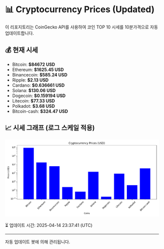 
# 📊 Cryptocurrency Prices (Updated)

이 리포지토리는 CoinGecko API를 사용하여 코인 TOP 10 시세를 10분가격으로 자동 업데이트합니다.

## 💰 현재 시세
- Bitcoin: **$84672 USD**
- Ethereum: **$1625.45 USD**
- Binancecoin: **$585.24 USD**
- Ripple: **$2.13 USD**
- Cardano: **$0.636661 USD**
- Solana: **$130.06 USD**
- Dogecoin: **$0.159194 USD**
- Litecoin: **$77.33 USD**
- Polkadot: **$3.68 USD**
- Bitcoin-cash: **$324.47 USD**

## 📈 시세 그래프 (로그 스케일 적용)
![Crypto Prices](crypto_prices.png)

⏳ 업데이트 시간: 2025-04-14 23:37:41 (UTC)

---
자동 업데이트 봇에 의해 관리됩니다.
